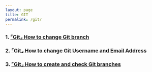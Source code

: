 ```yaml
---
layout: page
title: GIT
permalink: /git/
---
```



### 1. [⌜Git⌟ How to change Git branch](https://201960003.github.io/study_blog/git/2023/04/12/post4.html)


### 2.  [⌜Git⌟ How to change Git Username and Email Address](https://201960003.github.io/study_blog/git/2023/04/13/post5.html)

### 3.  [⌜Git⌟ How to create and check Git branches](https://201960003.github.io/study_blog/git/2023/04/16/post6.html)


